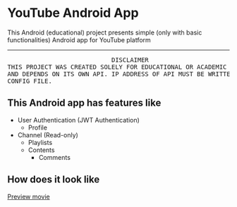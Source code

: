 # YouTube Android App
This Android (educational) project presents simple 
(only with basic functionalities) Android app for YouTube platform

---

<pre>
                            DISCLAIMER
THIS PROJECT WAS CREATED SOLELY FOR EDUCATIONAL OR ACADEMIC PURPOSES
AND DEPENDS ON ITS OWN API. IP ADDRESS OF API MUST BE WRITTEN TO THE
CONFIG FILE.
</pre>

## This Android app has features like

* User Authentication (JWT Authentication)
    * Profile
* Channel (Read-only)
    * Playlists
    * Contents
        * Comments
    

## How does it look like

<a href='https://raw.githubusercontent.com/Aldeshov/youtube.android/master/previews/movie.mp4'>
Preview movie<br/>
</a>